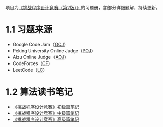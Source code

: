 项目为[《挑战程序设计竞赛（第2版）》](http://www.ituring.com.cn/book/1044)的习题册，含部分详细题解，持续更新。

# 1.1 习题来源
- Google Code Jam（[GCJ](https://code.google.com/codejam)）
- Peking University Online Judge（[POJ](http://poj.org/)）
- Aizu Online Judge（[AOJ](http://judge.u-aizu.ac.jp/onlinejudge/index.jsp?lang=en)）
- CodeForces（[CF](http://codeforces.com/)）
- LeetCode（[LC](https://leetcode.com/)）

# 1.2 算法读书笔记
- [《挑战程序设计竞赛》初级篇笔记](http://jennica.space/2016/10/14/acm-challenge-easy/)
- [《挑战程序设计竞赛》中级篇笔记](http://jennica.space/)
- [《挑战程序设计竞赛》高级篇笔记](http://jennica.space/)

